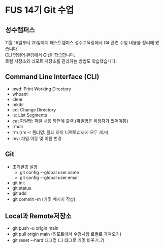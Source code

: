 # FUS 14기 Git 수업
## 성수캠퍼스
11월 16일부터 20일까지 패스트캠퍼스 성수교육장에서 Git 관련 수업 내용을 정리해 봤습니다.  
CLI 명령어 환경에서 Git을 학습합니다.  
로컬 저장소와 리모트 저장소를 관리하는 방법도 학습했습니다.  

## Command Line Interface (CLI)
- pwd: Print Working Directory
- whoami
- clear
- mkdir
- cd: Change Directory
- ls: List Segments
- cat 파일명: 파일 내용 화면에 출력 (파일명은 확장자가 있어야함)
- rmdir
- rm (rm -r 폴더명: 폴더 하위 디렉토리까지 모두 제거)
- mv: 파일 이동 및 이름 변경

## Git
- 초기환경 설정
  - git config --global user.name
  - git config --global user.email 
- git init
- git status
- git add
- git commit -m (커밋 메시지 작성) 

## Local과 Remote저장소
- git push -u origin main
- git pull origin main (리모트에서 수정사항 로컬로 가져오기)
- git reset --hard 태그명 (그 태그로 커밋 바꾸기..?)
